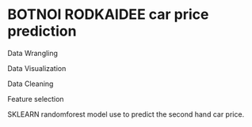 # BOTNOI RODKAIDEE car price prediction

Data Wrangling

Data Visualization

Data Cleaning

Feature selection

SKLEARN randomforest model use to predict the second hand car price.
